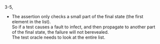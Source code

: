 3-5,
- The assertion only checks a small part of the final state (the first element in the list).  
So if a test causes a fault to infect, and then propagate to another part of the final state, the failure will not berevealed.  
The test oracle needs to look at the entire list.
